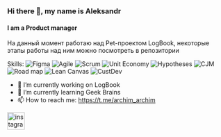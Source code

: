 ### Hi there 👋, my name is Aleksandr
#### I am a Product manager
На данный момент работаю над Pet-проектом LogBook, некоторые этапы работы над ним можно посмотреть в репозитории 

Skills: 
![Figma](https://img.shields.io/badge/figma-%23F24E1E.svg?style=for-the-badge&logo=figma&logoColor=white)
![Agile](https://img.shields.io/badge/Agile-7D4698?style=for-the-badge&logo=Agile&logoColor=white)
![Scrum](https://img.shields.io/badge/Scrum-0078D7?style=for-the-badge&logo=Scrum&logoColor=white)
![Unit Economy](https://img.shields.io/badge/UnitEconomy-FF1B2D?style=for-the-badge&logo=UnitEconomy&logoColor=white)
![Hypotheses](https://img.shields.io/badge/Hypotheses-%232B2F33.svg?style=for-the-badge&logo=Hypotheses&logoColor=white)
![CJM](https://img.shields.io/badge/CJM-%233B4D98.svg?style=for-the-badge&logo=CJM&logoColor=white)
![Road map](https://img.shields.io/badge/Roadmap-white?style=for-the-badge&logo=Roadmap&logoColor=0078D4)
![Lean Canvas](https://img.shields.io/badge/LeanCanvas-0AC18E?style=for-the-badge&logo=LeanCanvas&logoColor=white)
![СustDev](https://img.shields.io/badge/СustDev-EAB300?style=for-the-badge&logo=СustDev&logoColor=white)

- 🔭 I’m currently working on LogBook 
- 🌱 I’m currently learning Geek Brains 
- 📫 How to reach me: https://t.me/archim_archim 


[<img src='https://cdn.jsdelivr.net/npm/simple-icons@3.0.1/icons/instagram.svg' alt='instagram' height='40'>](https://www.instagram.com/https://instagram.com/_aleksandr_archi_?igshid=NGVhN2U2NjQ0Yg==/)  

